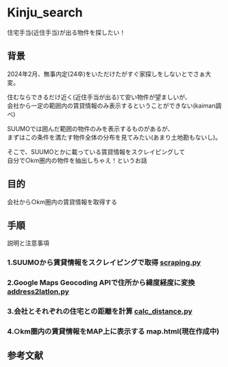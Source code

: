 # Kinju_search
住宅手当(近住手当)が出る物件を探したい！

## 背景
2024年2月、無事内定(24卒)をいただけたがすぐ家探しをしないとでさぁ大変。  

住むならできるだけ近く(近住手当が出る)て安い物件が望ましいが、  
会社から一定の範囲内の賃貸情報のみ表示するということができない(kaiman調べ)

SUUMOでは囲んだ範囲の物件のみを表示するものがあるが、  
まずはこの条件を満たす物件全体の分布を見てみたい(あまり土地勘もないし)。  

そこで、SUUMOとかに載っている賃貸情報をスクレイピングして  
自分で○km圏内の物件を抽出しちゃえ！というお話

## 目的
会社から○km圏内の賃貸情報を取得する

## 手順
説明と注意事項
### 1.SUUMOから賃貸情報をスクレイピングで取得 [scraping.py](https://github.com/kaiman2110/Kinju_search/blob/main/src/scraping.py)
### 2.Google Maps Geocoding APIで住所から緯度経度に変換 [address2latlon.py](https://github.com/kaiman2110/Kinju_search/blob/main/src/address2latlon.py)
### 3.会社とそれぞれの住宅との距離を計算 [calc_distance.py](https://github.com/kaiman2110/Kinju_search/blob/main/src/calc_distance.py)
### 4.○km圏内の賃貸情報をMAP上に表示する map.html(現在作成中)

## 参考文献
[]()
